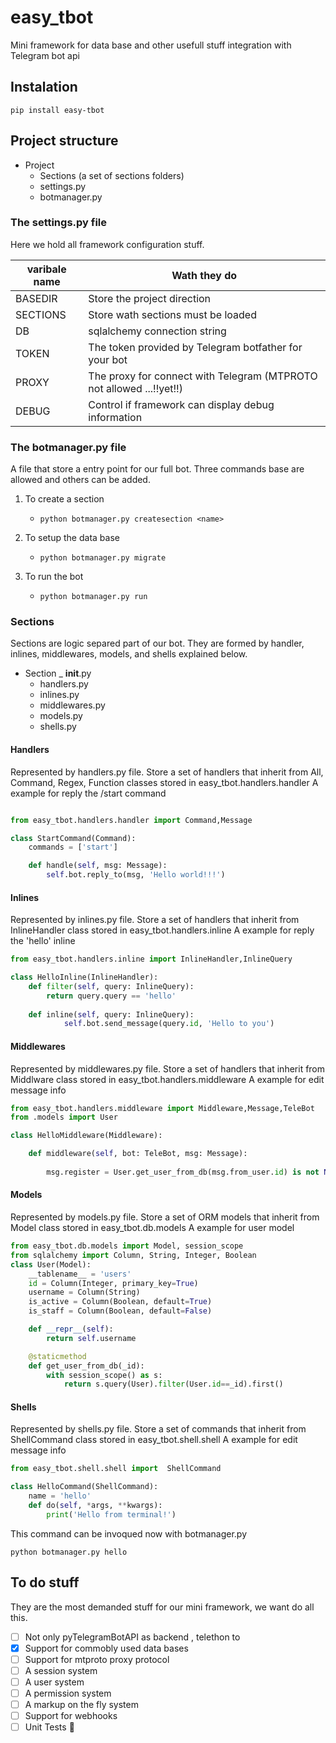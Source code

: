 # easy_tbot
Mini framework  for data base and other usefull stuff integration with Telegram bot api
## Instalation
````commandline
pip install easy-tbot
````
## Project structure
- Project
  - Sections (a set of sections folders)
  - settings.py
  - botmanager.py
### The settings.py file
Here we hold all framework configuration stuff.

| varibale name | Wath they do |
| ------------- | ------------- |
| BASEDIR  | Store the project direction  |
| SECTIONS | Store wath sections must be loaded  |
| DB | sqlalchemy connection string |
| TOKEN | The token provided by Telegram botfather for your bot |
| PROXY | The proxy for connect with Telegram (MTPROTO not allowed ...!!yet!!) |
| DEBUG | Control if framework can display debug information |
### The botmanager.py file 
A file that store a entry point for our full bot. Three commands base are allowed and others can be added.

1. To create a section
   - ```commandline  
     python botmanager.py createsection <name> 
     ```
2. To setup the data base
   - ```commandline  
     python botmanager.py migrate
     ```
3. To run the bot
   - ```commandline  
     python botmanager.py run
     ```

### Sections
Sections are logic separed part of our bot. They are formed by handler, inlines, middlewares, models, and shells explained below.

- Section
  _ __init__.py
  - handlers.py
  - inlines.py
  - middlewares.py
  - models.py
  - shells.py
  
#### Handlers
Represented by handlers.py file. Store a set of handlers that inherit from All, Command, Regex, Function classes stored in
easy_tbot.handlers.handler
A example for reply the /start command
```python

from easy_tbot.handlers.handler import Command,Message

class StartCommand(Command):
    commands = ['start']

    def handle(self, msg: Message):
        self.bot.reply_to(msg, 'Hello world!!!')
```
#### Inlines
Represented by inlines.py file. Store a set of handlers that inherit from InlineHandler class stored in
easy_tbot.handlers.inline
A example for reply the 'hello' inline
```python
from easy_tbot.handlers.inline import InlineHandler,InlineQuery

class HelloInline(InlineHandler):
    def filter(self, query: InlineQuery):
        return query.query == 'hello'
    
    def inline(self, query: InlineQuery):
            self.bot.send_message(query.id, 'Hello to you')
```
#### Middlewares
Represented by middlewares.py file. Store a set of handlers that inherit from Middlware class stored in
easy_tbot.handlers.middleware
A example for edit message info
```python
from easy_tbot.handlers.middleware import Middleware,Message,TeleBot
from .models import User

class HelloMiddleware(Middleware):

    def middleware(self, bot: TeleBot, msg: Message):
        
        msg.register = User.get_user_from_db(msg.from_user.id) is not None
```
#### Models
Represented by models.py file. Store a set of ORM models that inherit from Model class stored in
easy_tbot.db.models
A example for user model
```python
from easy_tbot.db.models import Model, session_scope
from sqlalchemy import Column, String, Integer, Boolean
class User(Model):
    __tablename__ = 'users'
    id = Column(Integer, primary_key=True)
    username = Column(String)
    is_active = Column(Boolean, default=True)
    is_staff = Column(Boolean, default=False)

    def __repr__(self):
        return self.username

    @staticmethod
    def get_user_from_db(_id):
        with session_scope() as s:
            return s.query(User).filter(User.id==_id).first()

```
#### Shells
Represented by shells.py file. Store a set of commands that inherit from ShellCommand class stored in
easy_tbot.shell.shell
A example for edit message info
```python
from easy_tbot.shell.shell import  ShellCommand

class HelloCommand(ShellCommand):
    name = 'hello'
    def do(self, *args, **kwargs):
        print('Hello from terminal!')
```
This command can be invoqued now with botmanager.py
```commandline
python botmanager.py hello
```
## To do stuff
They are the most demanded stuff for our mini framework, we want do all  this.

- [ ] Not only pyTelegramBotAPI as backend , telethon to
- [x] Support for commobly used data bases
- [ ] Support for mtproto proxy protocol
- [ ] A session system
- [ ] A user system
- [ ] A permission  system
- [ ] A markup on the fly system
- [ ] Support for webhooks
- [ ] Unit Tests 👀